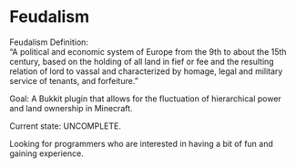Feudalism
=========

Feudalism Definition:  
“A political and economic system of Europe from the 9th to about the 15th century, based on the holding of all land in fief or fee and the resulting relation of lord to vassal and characterized by homage, legal and military service of tenants, and forfeiture.”

Goal: A Bukkit plugin that allows for the fluctuation of hierarchical power and land ownership in Minecraft.

Current state: UNCOMPLETE. 

Looking for programmers who are interested in having a bit of fun and gaining experience.
